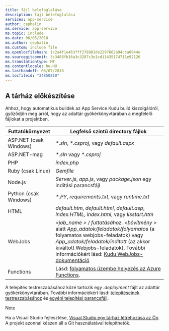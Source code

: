 ```yaml
---
title: fájl belefoglalása
description: fájl belefoglalása
services: app-service
author: cephalin
ms.service: app-service
ms.topic: include
ms.date: 06/05/2018
ms.author: cephalin
ms.custom: include file
ms.openlocfilehash: 1c2a4f1e463fff278981de2297662a94cca8944e
ms.sourcegitcommit: 3c3488fb16a3c3287c3e1cd11435174711e92126
ms.translationtype: MT
ms.contentlocale: hu-HU
ms.lasthandoff: 06/07/2018
ms.locfileid: "34850810"
---
```

## <a name="prepare-your-repository"></a>A tárház előkészítése

Ahhoz, hogy automatikus buildek az App Service Kudu build kiszolgálóról, győződjön meg arról, hogy az adattár gyökérkönyvtárában a megfelelő fájlokat a projektben.

| Futtatókörnyezet | Legfelső szintű directory fájlok |
|-|-|
| ASP.NET (csak Windows) | _*.sln_, _*.csproj_, vagy _default.aspx_ |
| ASP.NET-mag | _*.sln_ vagy _*.csproj_ |
| PHP | _index.php_ |
| Ruby (csak Linux) | _Gemfile_ |
| Node.js | _Server.js_, _app.js_, vagy _package.json_ egy indítási parancsfájl |
| Python (csak Windows) | _\*.PY_, _requirements.txt_, vagy _runtime.txt_ |
| HTML | _default.htm_, _default.html_, _default.asp_, _index.HTML_, _index.html_, vagy  _Iisstart.htm_ |
| WebJobs | _\<job_name > / futtatásához. \<bővítmény >_ alatt _App\_adatok/feladatok/folyamatos_ (a folyamatos webjobs-feladatok) vagy _App\_adatok/feladatok/indított_ (az akkor kiváltott Webjobs-feladatok). További információkért lásd: [Kudu WebJobs-dokumentáció](https://github.com/projectkudu/kudu/wiki/WebJobs) |
| Functions | Lásd: [folyamatos üzembe helyezés az Azure Functions](../articles/azure-functions/functions-continuous-deployment.md#continuous-deployment-requirements). |

A telepítés testreszabásához közé tartozik egy _.deployment_ fájlt az adattár gyökérkönyvtárában. További információkért lásd: [telepítéseinek testreszabásához](https://github.com/projectkudu/kudu/wiki/Customizing-deployments) és [egyéni telepítési parancsfájl](https://github.com/projectkudu/kudu/wiki/Custom-Deployment-Script).

> [!NOTE]
> Ha a Visual Studio fejlesztése, [Visual Studio egy tárház létrehozása az Ön](/vsts/git/tutorial/creatingrepo?view=vsts&tabs=visual-studio). A projekt azonnal készen áll a Git használatával telepíthetők.
>
>

